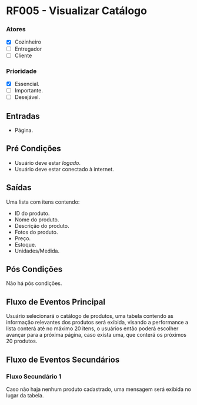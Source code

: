 # RF005 - Visualizar Catálogo

### Atores

* [x] Cozinheiro
* [ ] Entregador
* [ ] Cliente

### Prioridade

* [x] Essencial.
* [ ] Importante.
* [ ] Desejável.

## Entradas

* Página.

## Pré Condições

* Usuário deve estar _logado_.
* Usuário deve estar conectado à internet.

## Saídas

Uma lista com itens contendo:

* ID do produto.
* Nome do produto.
* Descrição do produto.
* Fotos do produto.
* Preço.
* Estoque.
* Unidades/Medida.

## Pós Condições

Não há pós condições.

## Fluxo de Eventos Principal

Usuário selecionará o catálogo de produtos, uma tabela contendo as informação relevantes dos produtos será exibida, visando a performance a lista conterá até no máximo 20 itens, o usuários então poderá escolher avançar para a próxima página, caso exista uma, que conterá os próximos 20 produtos.

## Fluxo de Eventos Secundários

### Fluxo Secundário 1

Caso não haja nenhum produto cadastrado, uma mensagem será exibida no lugar da tabela.&#x20;
